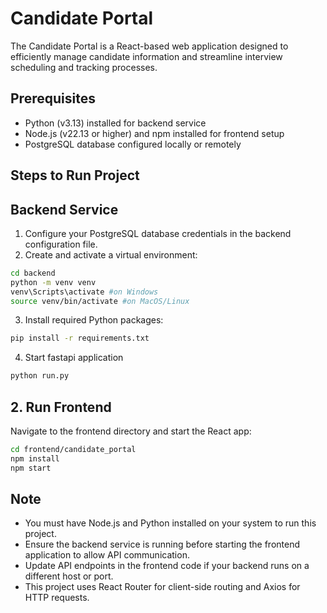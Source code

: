# Candidate Portal

The Candidate Portal is a React-based web application designed to efficiently manage candidate information and streamline interview scheduling and tracking processes.

## Prerequisites
- Python (v3.13) installed for backend service
- Node.js (v22.13 or higher) and npm installed for frontend setup
- PostgreSQL database configured locally or remotely

## Steps to Run Project

## Backend Service
1. Configure your PostgreSQL database credentials in the backend configuration file.
2. Create and activate a virtual environment:

```bash
cd backend
python -m venv venv
venv\Scripts\activate #on Windows
source venv/bin/activate #on MacOS/Linux
```
3. Install required Python packages:
```bash
pip install -r requirements.txt
```
4. Start fastapi application
```bash
python run.py
```
## 2. Run Frontend
Navigate to the frontend directory and start the React app:

```bash
cd frontend/candidate_portal
npm install
npm start
```

## Note
- You must have Node.js and Python installed on your system to run this project.
- Ensure the backend service is running before starting the frontend application to allow API communication.
- Update API endpoints in the frontend code if your backend runs on a different host or port.
- This project uses React Router for client-side routing and Axios for HTTP requests.
